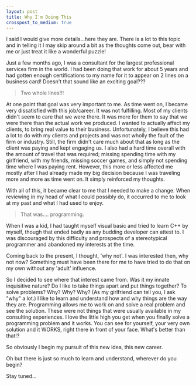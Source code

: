 ```yaml
---
layout: post
title: Why I'm Doing This
crosspost_to_medium: true
---
```

I said I would give more details...here they are. There is a lot to this topic and in telling it I may skip around a bit as the thoughts come out, bear with me or just treat it like a wonderful puzzle!

Just a few months ago, I was a consultant for the largest professional services firm in the world. I had been doing that work for about 5 years and had gotten enough certifications to my name for it to appear on 2 lines on a business card! Doesn't that sound like an exciting goal???

> Two whole lines!!!

At one point that goal was very important to me. As time went on, I became very dissatisfied with this job/career. It was not fulfilling. Most of my clients didn't seem to care that we were there. It was more for them to say that we were there than the actual work we produced. I wanted to actually affect my clients, to bring real value to their business. Unfortunately, I believe this had a lot to do with my clients and projects and was not wholly the fault of the firm or industry. Still, the firm didn't care much about that as long as the client was paying and kept engaging us. I also had a hard time overall with the amount of travel that was required; missing spending time with my girlfriend, with my friends, missing soccer games, and simply not spending time where I was paying rent. However, this more or less affected me mostly after I had already made my big decision because I was traveling more and more as time went on. It simply reinforced my thoughts.

With all of this, it became clear to me that I needed to make a change. When reviewing in my head of what I could possibly do, it occurred to me to look at my past and what I had used to enjoy.

> That was.... programming.

When I was a kid, I had taught myself visual basic and tried to learn C++ by myself, though that ended badly as any budding developer can attest to. I was discouraged by this difficulty and prospects of a stereotypical programmer and abandoned my interests at the time.

Coming back to the present, I thought, 'why not'. I was interested then, why not now? Something must have been there for me to have tried to do that on my own without any 'adult' influence.

So I decided to see where that interest came from. Was it my innate inquisitive nature? Do I like to take things apart and put things together? To solve problems? Why? Why? Why? (As my girlfriend can tell you, I ask "why" a lot.) I like to learn and understand how and why things are the way they are. Programming allows me to work on and solve a real problem and see the solution. These were not things that were usually available in my consulting experiences. I love the little high you get when you finally solve a programming problem and it works. You can see for yourself, your very own solution and it WORKS, right there in front of your face. What's better than that!?

So obviously I begin my pursuit of this new idea, this new career.

Oh but there is just so much to learn and understand, wherever do you begin?

Stay tuned...
